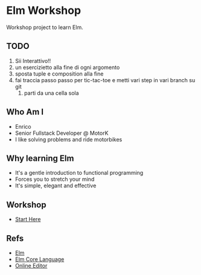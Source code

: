 # Elm Workshop

Workshop project to learn Elm.

## TODO

1. Sii Interattivo!!
2. un esercizietto alla fine di ogni argomento
3. sposta tuple e composition alla fine
4. fai traccia passo passo per tic-tac-toe e metti vari step in vari branch su git
   1. parti da una cella sola


## Who Am I

* Enrico
* Senior Fullstack Developer @ MotorK
* I like solving problems and ride motorbikes


## Why learning Elm

* It's a gentle introduction to functional programming
* Forces you to stretch your mind
* It's simple, elegant and effective


## Workshop

* [Start Here](https://bit.ly/elmtictactoe) 


## Refs

* [Elm](https://elm-lang.org/)
* [Elm Core Language](https://guide.elm-lang.org/core_language.html)
* [Online Editor](https://elm-editor.com/)
